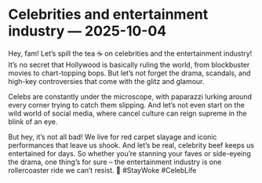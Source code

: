 # Celebrities and entertainment industry — 2025-10-04

Hey, fam! Let’s spill the tea ☕️ on celebrities and the entertainment industry! It’s no secret that Hollywood is basically ruling the world, from blockbuster movies to chart-topping bops. But let’s not forget the drama, scandals, and high-key controversies that come with the glitz and glamour. 

Celebs are constantly under the microscope, with paparazzi lurking around every corner trying to catch them slipping. And let’s not even start on the wild world of social media, where cancel culture can reign supreme in the blink of an eye. 

But hey, it’s not all bad! We live for red carpet slayage and iconic performances that leave us shook. And let’s be real, celebrity beef keeps us entertained for days. So whether you’re stanning your faves or side-eyeing the drama, one thing’s for sure – the entertainment industry is one rollercoaster ride we can’t resist. 💫 #StayWoke #CelebLife